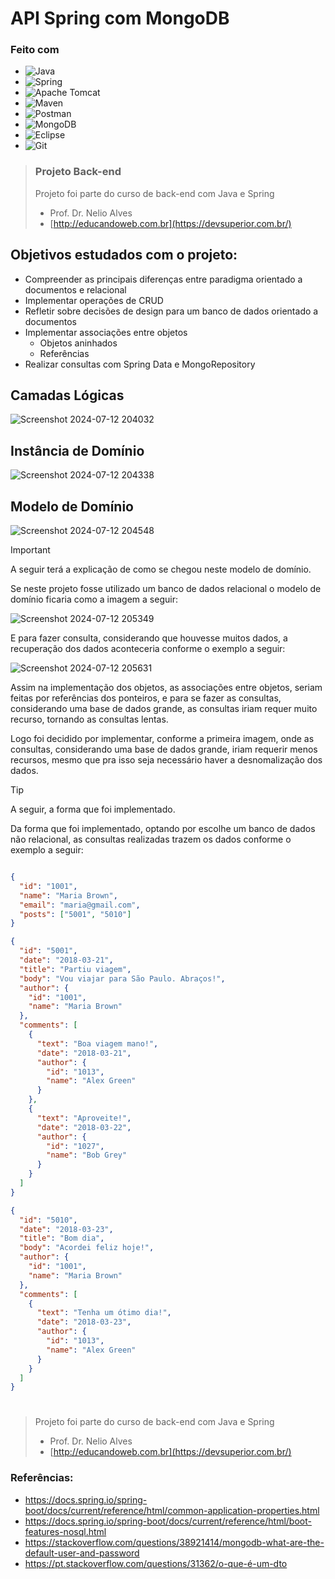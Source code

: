 # API Spring com MongoDB

### Feito com

- ![Java](https://img.shields.io/badge/java-%23ED8B00.svg?style=for-the-badge&logo=openjdk&logoColor=white)
- ![Spring](https://img.shields.io/badge/spring-%236DB33F.svg?style=for-the-badge&logo=spring&logoColor=white)
- ![Apache Tomcat](https://img.shields.io/badge/apache%20tomcat-%23F8DC75.svg?style=for-the-badge&logo=apache-tomcat&logoColor=black)
- ![Maven](https://img.shields.io/badge/Maven-C71A36?style=for-the-badge&logo=Apache%20Maven&logoColor=white)
- ![Postman](https://img.shields.io/badge/Postman-FF6C37?style=for-the-badge&logo=postman&logoColor=white)
- ![MongoDB](https://img.shields.io/badge/MongoDB-4EA94B?style=for-the-badge&logo=mongodb&logoColor=white)
- ![Eclipse](https://img.shields.io/badge/Eclipse-FE7A16.svg?style=for-the-badge&logo=Eclipse&logoColor=white)
- ![Git](https://img.shields.io/badge/git-%23F05033.svg?style=for-the-badge&logo=git&logoColor=white)

> ### Projeto Back-end
> Projeto foi parte do curso de back-end com Java e Spring
> - Prof. Dr. Nelio Alves
> - [http://educandoweb.com.br](https://devsuperior.com.br/)


## Objetivos estudados com o projeto:

- Compreender as principais diferenças entre paradigma orientado a documentos e relacional
- Implementar operações de CRUD
- Refletir sobre decisões de design para um banco de dados orientado a documentos
- Implementar associações entre objetos
  - Objetos aninhados
  - Referências
- Realizar consultas com Spring Data e MongoRepository

## Camadas Lógicas

![Screenshot 2024-07-12 204032](https://github.com/user-attachments/assets/f1a40d6b-fdbf-41a4-be68-464811cc7fa8)

## Instância de Domínio

![Screenshot 2024-07-12 204338](https://github.com/user-attachments/assets/d281fc8e-4f68-44a9-8382-10231c6f3160)

## Modelo de Domínio

![Screenshot 2024-07-12 204548](https://github.com/user-attachments/assets/2fd0b8b6-cafe-438a-9762-9de6dcad0186)

> [!IMPORTANT]
> A seguir terá a explicação de como se chegou neste modelo de domínio.

  Se neste projeto fosse utilizado um banco de dados relacional o modelo de domínio ficaria como a imagem a seguir:

![Screenshot 2024-07-12 205349](https://github.com/user-attachments/assets/609e674e-1152-4d66-92a0-5965ecce60fb)

  E para fazer consulta, considerando que houvesse muitos dados, a recuperação dos dados aconteceria conforme o exemplo a seguir:

![Screenshot 2024-07-12 205631](https://github.com/user-attachments/assets/7020bc44-5f99-4a52-ae0e-373f9bd88d40)

  Assim na implementação dos objetos, as associações entre objetos, seriam feitas por referências dos ponteiros, e para se fazer as consultas, considerando uma base de dados grande, as consultas iriam requer muito recurso, tornando as consultas lentas.

  Logo foi decidido por implementar, conforme a primeira imagem, onde as consultas, considerando uma base de dados grande, iriam requerir menos recursos, mesmo que pra isso seja necessário haver a desnomalização dos dados.

> [!TIP]
> A seguir, a forma que foi implementado.

  Da forma que foi implementado, optando por escolhe um banco de dados não relacional, as consultas realizadas trazem os dados conforme o exemplo a seguir:

```json

{
  "id": "1001",
  "name": "Maria Brown",
  "email": "maria@gmail.com",
  "posts": ["5001", "5010"]
}

{
  "id": "5001",
  "date": "2018-03-21",
  "title": "Partiu viagem",
  "body": "Vou viajar para São Paulo. Abraços!",
  "author": {
    "id": "1001",
    "name": "Maria Brown"
  },
  "comments": [
    {
      "text": "Boa viagem mano!",
      "date": "2018-03-21",
      "author": {
        "id": "1013",
        "name": "Alex Green"
      }
    },
    {
      "text": "Aproveite!",
      "date": "2018-03-22",
      "author": {
        "id": "1027",
        "name": "Bob Grey"
      }
    }
  ]
}

{
  "id": "5010",
  "date": "2018-03-23",
  "title": "Bom dia",
  "body": "Acordei feliz hoje!",
  "author": {
    "id": "1001",
    "name": "Maria Brown"
  },
  "comments": [
    {
      "text": "Tenha um ótimo dia!",
      "date": "2018-03-23",
      "author": {
        "id": "1013",
        "name": "Alex Green"
      }
    }
  ]
}

```
#
> Projeto foi parte do curso de back-end com Java e Spring
> - Prof. Dr. Nelio Alves
> - [http://educandoweb.com.br](https://devsuperior.com.br/)

### Referências:
- https://docs.spring.io/spring-boot/docs/current/reference/html/common-application-properties.html
- https://docs.spring.io/spring-boot/docs/current/reference/html/boot-features-nosql.html
- https://stackoverflow.com/questions/38921414/mongodb-what-are-the-default-user-and-password
- https://pt.stackoverflow.com/questions/31362/o-que-é-um-dto
